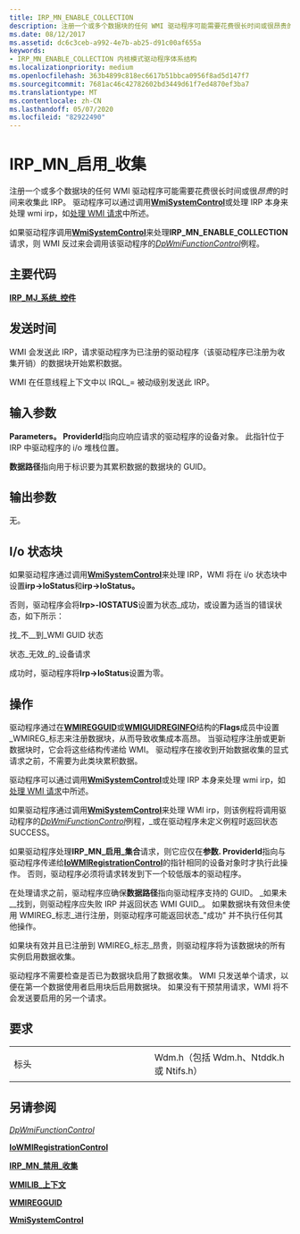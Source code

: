 ```yaml
---
title: IRP_MN_ENABLE_COLLECTION
description: 注册一个或多个数据块的任何 WMI 驱动程序可能需要花费很长时间或很昂贵的时间来收集此 IRP。
ms.date: 08/12/2017
ms.assetid: dc6c3ceb-a992-4e7b-ab25-d91c00af655a
keywords:
- IRP_MN_ENABLE_COLLECTION 内核模式驱动程序体系结构
ms.localizationpriority: medium
ms.openlocfilehash: 363b4899c818ec6617b51bbca0956f8ad5d147f7
ms.sourcegitcommit: 7681ac46c42782602bd3449d61f7ed4870ef3ba7
ms.translationtype: MT
ms.contentlocale: zh-CN
ms.lasthandoff: 05/07/2020
ms.locfileid: "82922490"
---
```

# <a name="irp_mn_enable_collection"></a>IRP\_MN\_启用\_收集


注册一个或多个数据块的任何 WMI 驱动程序可能需要花费很长时间或很*昂贵*的时间来收集此 IRP。 驱动程序可以通过调用[**WmiSystemControl**](https://docs.microsoft.com/windows-hardware/drivers/ddi/wmilib/nf-wmilib-wmisystemcontrol)或处理 IRP 本身来处理 wmi irp，如[处理 WMI 请求](https://docs.microsoft.com/windows-hardware/drivers/kernel/handling-wmi-requests)中所述。

如果驱动程序调用[**WmiSystemControl**](https://docs.microsoft.com/windows-hardware/drivers/ddi/wmilib/nf-wmilib-wmisystemcontrol)来处理**IRP\_MN\_ENABLE\_COLLECTION**请求，则 WMI 反过来会调用该驱动程序的[*DpWmiFunctionControl*](https://docs.microsoft.com/windows-hardware/drivers/ddi/wmilib/nc-wmilib-wmi_function_control_callback)例程。

<a name="major-code"></a>主要代码
----------

[**IRP\_MJ\_系统\_控件**](irp-mj-system-control.md)

<a name="when-sent"></a>发送时间
---------

WMI 会发送此 IRP，请求驱动程序为已注册的驱动程序（该驱动程序已注册为收集开销）的数据块开始累积数据。

WMI 在任意线程上下文中以 IRQL\_= 被动级别发送此 IRP。

## <a name="input-parameters"></a>输入参数


**Parameters。 ProviderId**指向应响应请求的驱动程序的设备对象。 此指针位于 IRP 中驱动程序的 i/o 堆栈位置。

**数据路径**指向用于标识要为其累积数据的数据块的 GUID。

## <a name="output-parameters"></a>输出参数


无。

## <a name="io-status-block"></a>I/o 状态块


如果驱动程序通过调用[**WmiSystemControl**](https://docs.microsoft.com/windows-hardware/drivers/ddi/wmilib/nf-wmilib-wmisystemcontrol)来处理 IRP，WMI 将在 i/o 状态块中设置**irp-&gt;IoStatus**和**irp-&gt;IoStatus。**

否则，驱动程序会将**Irp&gt;-IOSTATUS**设置为状态\_成功，或设置为适当的错误状态，如下所示：

找\_不\_\_到\_WMI GUID 状态

状态\_无效\_的\_设备请求

成功时，驱动程序将**Irp-&gt;IoStatus**设置为零。

<a name="operation"></a>操作
---------

驱动程序通过在[**WMIREGGUID**](https://docs.microsoft.com/windows-hardware/drivers/ddi/wmistr/ns-wmistr-wmiregguidw)或[**WMIGUIDREGINFO**](https://docs.microsoft.com/windows-hardware/drivers/ddi/wmilib/ns-wmilib-_wmiguidreginfo)结构的**Flags**成员中设置\_WMIREG\_标志来注册数据块，从而导致收集成本高昂。 当驱动程序注册或更新数据块时，它会将这些结构传递给 WMI。 驱动程序在接收到开始数据收集的显式请求之前，不需要为此类块累积数据。

驱动程序可以通过调用[**WmiSystemControl**](https://docs.microsoft.com/windows-hardware/drivers/ddi/wmilib/nf-wmilib-wmisystemcontrol)或处理 IRP 本身来处理 wmi irp，如[处理 WMI 请求](https://docs.microsoft.com/windows-hardware/drivers/kernel/handling-wmi-requests)中所述。

如果驱动程序通过调用[**WmiSystemControl**](https://docs.microsoft.com/windows-hardware/drivers/ddi/wmilib/nf-wmilib-wmisystemcontrol)来处理 WMI irp，则该例程将调用驱动程序的[*DpWmiFunctionControl*](https://docs.microsoft.com/windows-hardware/drivers/ddi/wmilib/nc-wmilib-wmi_function_control_callback)例程，\_或在驱动程序未定义例程时返回状态 SUCCESS。

如果驱动程序处理**IRP\_MN\_启用\_集合**请求，则它应仅在**参数. ProviderId**指向与驱动程序传递给[**IoWMIRegistrationControl**](https://docs.microsoft.com/windows-hardware/drivers/ddi/wdm/nf-wdm-iowmiregistrationcontrol)的指针相同的设备对象时才执行此操作。 否则，驱动程序必须将请求转发到下一个较低版本的驱动程序。

在处理请求之前，驱动程序应确保**数据路径**指向驱动程序支持的 GUID。 \_如果未\_\_找到，则驱动程序应失败 IRP 并返回状态 WMI GUID\_。 如果数据块有效但未使用 WMIREG\_标志\_进行注册，则驱动程序可能返回状态\_"成功" 并不执行任何其他操作。

如果块有效并且已注册到 WMIREG\_标志\_昂贵，则驱动程序将为该数据块的所有实例启用数据收集。

驱动程序不需要检查是否已为数据块启用了数据收集。 WMI 只发送单个请求，以便在第一个数据使用者启用块后启用数据块。 如果没有干预禁用请求，WMI 将不会发送要启用的另一个请求。

<a name="requirements"></a>要求
------------

<table>
<colgroup>
<col width="50%" />
<col width="50%" />
</colgroup>
<tbody>
<tr class="odd">
<td><p>标头</p></td>
<td>Wdm.h（包括 Wdm.h、Ntddk.h 或 Ntifs.h）</td>
</tr>
</tbody>
</table>

## <a name="see-also"></a>另请参阅


[*DpWmiFunctionControl*](https://docs.microsoft.com/windows-hardware/drivers/ddi/wmilib/nc-wmilib-wmi_function_control_callback)

[**IoWMIRegistrationControl**](https://docs.microsoft.com/windows-hardware/drivers/ddi/wdm/nf-wdm-iowmiregistrationcontrol)

[**IRP\_MN\_禁用\_收集**](irp-mn-disable-collection.md)

[**WMILIB\_上下文**](https://docs.microsoft.com/windows-hardware/drivers/ddi/wmilib/ns-wmilib-_wmilib_context)

[**WMIREGGUID**](https://docs.microsoft.com/windows-hardware/drivers/ddi/wmistr/ns-wmistr-wmiregguidw)

[**WmiSystemControl**](https://docs.microsoft.com/windows-hardware/drivers/ddi/wmilib/nf-wmilib-wmisystemcontrol)

 

 




